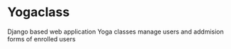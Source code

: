 # Yogaclass
Django based web application Yoga classes manage users and addmision forms of enrolled users
